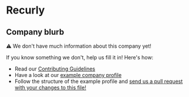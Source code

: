 # Recurly

## Company blurb

⚠ We don't have much information about this company yet!

If you know something we don't, help us fill it in!  Here's how:

- Read our [Contributing Guidelines](https://github.com/remoteintech/remote-jobs/blob/master/CONTRIBUTING.md)
- Have a look at our [example company profile](https://github.com/remoteintech/remote-jobs/blob/master/company-profiles/example.md)
- Follow the structure of the example profile and [send us a pull request with your changes to this file!](https://github.com/remoteintech/remote-jobs/edit/master/company-profiles/recurly.md)
